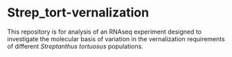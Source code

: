 # Strep_tort-vernalization

This repository is for analysis of an RNAseq experiment designed to investigate the molecular basis of variation in the vernalization requirements of different _Streptanthus tortuosus_ populations.

